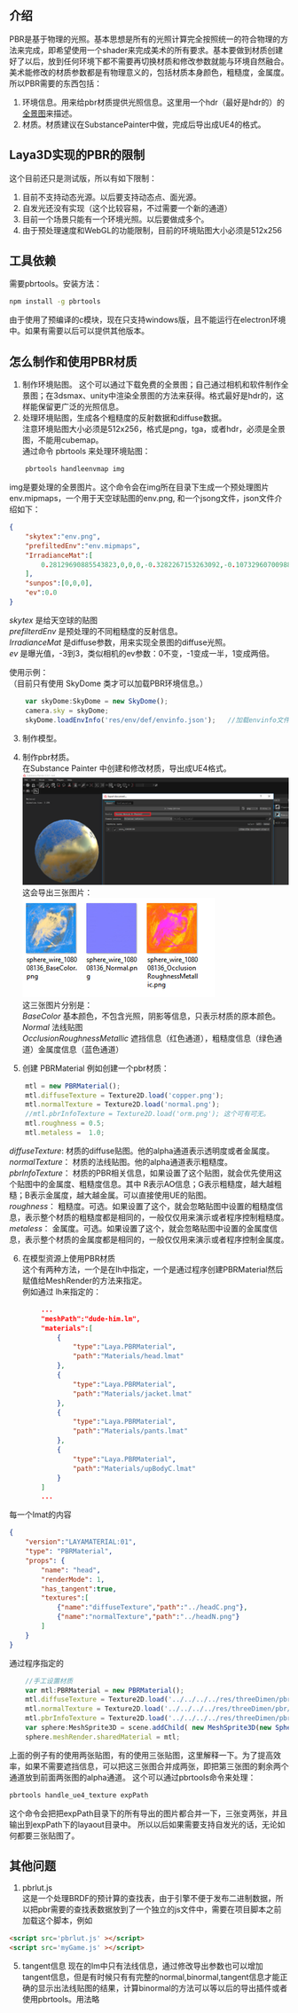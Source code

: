 ## 介绍
PBR是基于物理的光照。基本思想是所有的光照计算完全按照统一的符合物理的方法来完成，即希望使用一个shader来完成美术的所有要求。基本要做到材质创建好了以后，放到任何环境下都不需要再切换材质和修改参数就能与环境自然融合。美术能修改的材质参数都是有物理意义的，包括材质本身颜色，粗糙度，金属度。
所以PBR需要的东西包括：  
1. 环境信息。用来给pbr材质提供光照信息。这里用一个hdr（最好是hdr的）的[全景图](panorama.md)来描述。
2. 材质。材质建议在SubstancePainter中做，完成后导出成UE4的格式。
## Laya3D实现的PBR的限制
这个目前还只是测试版，所以有如下限制：
1. 目前不支持动态光源。以后要支持动态点、面光源。
2. 自发光还没有实现（这个比较容易，不过需要一个新的通道）
3. 目前一个场景只能有一个环境光照。以后要做成多个。
4. 由于预处理速度和WebGL的功能限制，目前的环境贴图大小必须是512x256

## 工具依赖
需要pbrtools。安装方法：
```bash
npm install -g pbrtools
```
由于使用了预编译的c模块，现在只支持windows版，且不能运行在electron环境中。如果有需要以后可以提供其他版本。

## 怎么制作和使用PBR材质
1. 制作环境贴图。
这个可以通过下载免费的全景图；自己通过相机和软件制作全景图；在3dsmax、unity中渲染全景图的方法来获得。格式最好是hdr的，这样能保留更广泛的光照信息。
2. 处理环境贴图，生成各个粗糙度的反射数据和diffuse数据。  
    注意环境贴图大小必须是512x256，格式是png，tga，或者hdr，必须是全景图，不能用cubemap。  
    通过命令 pbrtools 来处理环境贴图：
```bash
    pbrtools handleenvmap img
```    
img是要处理的全景图片。这个命令会在img所在目录下生成一个预处理图片 env.mipmaps，一个用于天空球贴图的env.png, 和一个jsong文件，json文件介绍如下：
```json
{
    "skytex":"env.png",
    "prefiltedEnv":"env.mipmaps",
    "IrradianceMat":[
        0.28129690885543823,0,0,0,-0.3282267153263092,-0.1073296070098877,0,0,-0.29809144139289856,0.13647188246250153,-0.17396731674671173,0,-0.5436494946479797,0.18786616623401642,0.2717423141002655,0.5554966926574707,0.2510770261287689,0,0,0,-0.295642226934433,-0.08785344660282135,0,0,-0.2755483090877533,0.12092982232570648,-0.16322359442710876,0,-0.5187899470329285,0.1655164659023285,0.3213203251361847,0.5639563798904419,0.17064285278320312,0,0,0,-0.22071118652820587,-0.04934860020875931,0,0,-0.21280556917190552,0.08689119666814804,-0.12129425257444382,0,-0.40946751832962036,0.11174142360687256,0.36054936051368713,0.5101194381713867
    ],
    "sunpos":[0,0,0],
    "ev":0.0
}
```
*skytex* 是给天空球的贴图  
*prefilterdEnv* 是预处理的不同粗糙度的反射信息。  
*IrradianceMat*  是diffuse参数，用来实现全景图的diffuse光照。  
*ev* 是曝光值，-3到3，类似相机的ev参数：0不变，-1变成一半，1变成两倍。  

使用示例：  
（目前只有使用 SkyDome 类才可以加载PBR环境信息。）  
```javascript
    var skyDome:SkyDome = new SkyDome();
    camera.sky = skyDome;
    skyDome.loadEnvInfo('res/env/def/envinfo.json');   //加载envinfo文件指定的环境光照信息。
```

3. 制作模型。
4. 制作pbr材质。  
在Substance Painter 中创建和修改材质，导出成UE4格式。  
![](expsptex.png)  
这会导出三张图片：  
![](uetex.png)  
这三张图片分别是：  
*BaseColor*  基本颜色，不包含光照，阴影等信息，只表示材质的原本颜色。  
*Normal*  法线贴图  
*OcclusionRoughnessMetallic*  遮挡信息（红色通道），粗糙度信息（绿色通道）金属度信息（蓝色通道）  

5. 创建 PBRMaterial
例如创建一个pbr材质：
```javascript
    mtl = new PBRMaterial();
    mtl.diffuseTexture = Texture2D.load('copper.png');
    mtl.normalTexture = Texture2D.load('normal.png');
    //mtl.pbrInfoTexture = Texture2D.load('orm.png'); 这个可有可无。
    mtl.roughness = 0.5;
    mtl.metaless =  1.0;
```
*diffuseTexture*: 材质的diffuse贴图。他的alpha通道表示透明度或者金属度。  
*normalTexture*： 材质的法线贴图。他的alpha通道表示粗糙度。  
*pbrInfoTexture*： 材质的PBR相关信息，如果设置了这个贴图，就会优先使用这个贴图中的金属度、粗糙度信息。其中 R表示AO信息；G表示粗糙度，越大越粗糙；B表示金属度，越大越金属。可以直接使用UE的贴图。  
*roughness*： 粗糙度。可选。如果设置了这个，就会忽略贴图中设置的粗糙度信息，表示整个材质的粗糙度都是相同的，一般仅仅用来演示或者程序控制粗糙度。  
*metaless*： 金属度。可选。如果设置了这个，就会忽略贴图中设置的金属度信息，表示整个材质的金属度都是相同的，一般仅仅用来演示或者程序控制金属度。  

6. 在模型资源上使用PBR材质  
这个有两种方法，一个是在lh中指定，一个是通过程序创建PBRMaterial然后赋值给MeshRender的方法来指定。  
例如通过 lh来指定的：  
```json
        ...
        "meshPath":"dude-him.lm",
        "materials":[
            {
                "type":"Laya.PBRMaterial",
                "path":"Materials/head.lmat"
            },
            {
                "type":"Laya.PBRMaterial",
                "path":"Materials/jacket.lmat"
            },
            {
                "type":"Laya.PBRMaterial",
                "path":"Materials/pants.lmat"
            },
            {
                "type":"Laya.PBRMaterial",
                "path":"Materials/upBodyC.lmat"
            }
        ]
        ...
```
每一个lmat的内容
```json
{
    "version":"LAYAMATERIAL:01",
    "type": "PBRMaterial",
    "props": {
        "name": "head",
        "renderMode": 1,
        "has_tangent":true,
        "textures":[
            {"name":"diffuseTexture","path":"../headC.png"},
            {"name":"normalTexture","path":"../headN.png"}
        ]
    }
}
```

通过程序指定的
```javascript
    //手工设置材质
    var mtl:PBRMaterial = new PBRMaterial();
    mtl.diffuseTexture = Texture2D.load('../../../../res/threeDimen/pbr/basecolor.png');
    mtl.normalTexture = Texture2D.load('../../../../res/threeDimen/pbr/normal.png');
    mtl.pbrInfoTexture = Texture2D.load('../../../../res/threeDimen/pbr/orm.png');
    var sphere:MeshSprite3D = scene.addChild( new MeshSprite3D(new SphereMesh(0.1, 32, 32))) as MeshSprite3D;
    sphere.meshRender.sharedMaterial = mtl;

```

上面的例子有的使用两张贴图，有的使用三张贴图，这里解释一下。为了提高效率，如果不需要遮挡信息，可以把这三张图合并成两张，即把第三张图的剩余两个通道放到前面两张图的alpha通道。
这个可以通过pbrtools命令来处理：
```bash
pbrtools handle_ue4_texture expPath
```
这个命令会把把expPath目录下的所有导出的图片都合并一下，三张变两张，并且输出到expPath下的layaout目录中。
所以以后如果需要支持自发光的话，无论如何都要三张贴图了。

## 其他问题
1. pbrlut.js  
这是一个处理BRDF的预计算的查找表，由于引擎不便于发布二进制数据，所以把pbr需要的查找表数据放到了一个独立的js文件中，需要在项目脚本之前加载这个脚本，例如
```html
<script src='pbrlut.js' ></script>
<script src='myGame.js' ></script>
```

5. tangent信息
现在的lm中只有法线信息，通过修改导出参数也可以增加tangent信息，但是有时候只有有完整的normal,binormal,tangent信息才能正确的显示出法线贴图的结果，计算binormal的方法可以等以后的导出插件或者使用pbrtools。用法略
